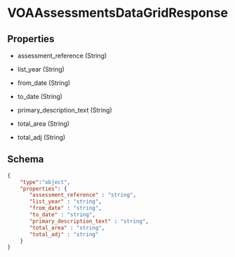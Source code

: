 # VOAAssessmentsDataGridResponse
## Properties
- assessment_reference (String)

   
- list_year (String)

   
- from_date (String)

   
- to_date (String)

   
- primary_description_text (String)

   
- total_area (String)

   
- total_adj (String)

   

## Schema
```json
{
    "type":"object",
    "properties": {
       "assessment_reference" : "string",
       "list_year" : "string",
       "from_date" : "string",
       "to_date" : "string",
       "primary_description_text" : "string",
       "total_area" : "string",
       "total_adj" : "string"
    }
}
```

